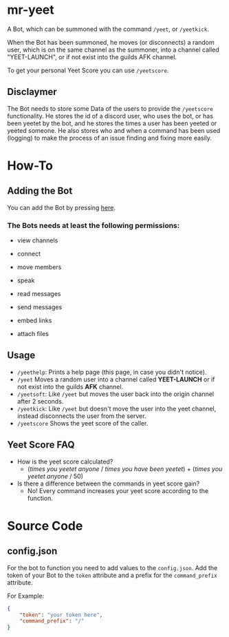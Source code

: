 # mr-yeet
A Bot, which can be summoned with the command `/yeet`, or `/yeetkick`.

When the Bot has been summoned, he moves (or disconnects) a random user, which is on the same channel as the summoner, into a channel called "YEET-LAUNCH", or if not exist into the guilds AFK channel.

To get your personal Yeet Score you can use `/yeetscore`.

## Disclaymer
The Bot needs to store some Data of the users to provide the `/yeetscore` functionality. He stores the id of a discord user, who uses the bot, or has been yeetet by the bot, and he stores the times a user has been yeeted or yeeted someone.
He also stores who and when a command has been used (logging) to make the process of an issue finding and fixing more easily.


# How-To
## Adding the Bot
You can add the Bot by pressing [here](https://discord.com/oauth2/authorize?client_id=753719268021108796&scope=bot&permissions=19975168).

### The Bots needs at least the following permissions:
- view channels
- connect
- move members
- speak

- read messages
- send messages
- embed links
- attach files

## Usage
- `/yeethelp`: Prints a help page (this page, in case you didn't notice).
- `/yeet` Moves a random user into a channel called **YEET-LAUNCH** or if not exist into the guilds **AFK** channel.
- `/yeetsoft`: Like `/yeet` but moves the user back into the origin channel after 2 seconds.
- `/yeetkick`: Like `/yeet` but doesn't move the user into the yeet channel, instead disconnects the user from the server.
- `/yeetscore` Shows the yeet score of the caller.

## Yeet Score FAQ
- How is the yeet score calculated?
  - (*times you yeetet anyone* / *times you have been yeetet*) + (*times you yeetet anyone* / 50)
- Is there a difference between the commands in yeet score gain?
  - No! Every command increases your yeet score according to the function.


# Source Code
## config.json
For the bot to function you need to add values to the `config.json`. Add the token of your Bot to the `token` attribute and a prefix for the `command_prefix` attribute.

For Example:
```json
{
    "token": "your token here",
    "command_prefix": "/"
}
```
